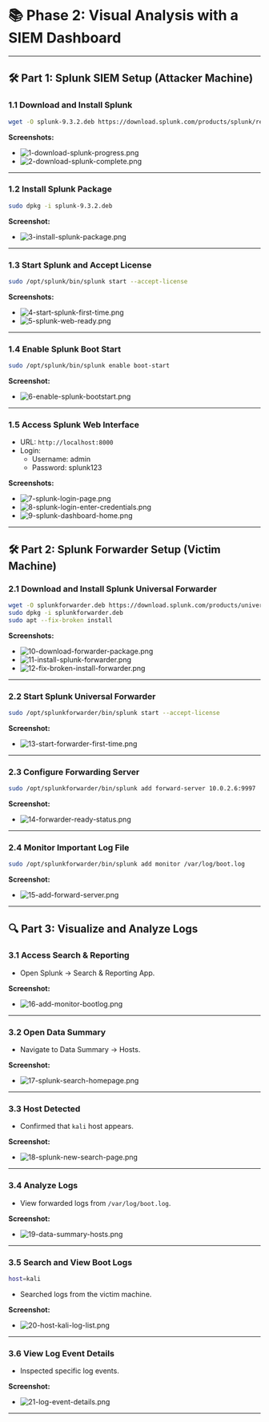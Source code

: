 
# 📚 Phase 2: Visual Analysis with a SIEM Dashboard

---

## 🛠️ Part 1: Splunk SIEM Setup (Attacker Machine)

### 1.1 Download and Install Splunk

```bash
wget -O splunk-9.3.2.deb https://download.splunk.com/products/splunk/releases/9.3.2/linux/splunk-9.3.2-d8bb32809498-linux-2.6-amd64.deb
```

**Screenshots:**
- ![1-download-splunk-progress.png](./screenshots/1-download-splunk-progress.png)
- ![2-download-splunk-complete.png](./screenshots/2-download-splunk-complete.png)

---

### 1.2 Install Splunk Package

```bash
sudo dpkg -i splunk-9.3.2.deb
```

**Screenshot:**
- ![3-install-splunk-package.png](./screenshots/3-install-splunk-package.png)

---

### 1.3 Start Splunk and Accept License

```bash
sudo /opt/splunk/bin/splunk start --accept-license
```

**Screenshots:**
- ![4-start-splunk-first-time.png](./screenshots/4-start-splunk-first-time.png)
- ![5-splunk-web-ready.png](./screenshots/5-splunk-web-ready.png)

---

### 1.4 Enable Splunk Boot Start

```bash
sudo /opt/splunk/bin/splunk enable boot-start
```

**Screenshot:**
- ![6-enable-splunk-bootstart.png](./screenshots/6-enable-splunk-bootstart.png)

---

### 1.5 Access Splunk Web Interface

- URL: `http://localhost:8000`
- Login:
  - Username: admin
  - Password: splunk123

**Screenshots:**
- ![7-splunk-login-page.png](./screenshots/7-splunk-login-page.png)
- ![8-splunk-login-enter-credentials.png](./screenshots/8-splunk-login-enter-credentials.png)
- ![9-splunk-dashboard-home.png](./screenshots/9-splunk-dashboard-home.png)

---

## 🛠️ Part 2: Splunk Forwarder Setup (Victim Machine)

### 2.1 Download and Install Splunk Universal Forwarder

```bash
wget -O splunkforwarder.deb https://download.splunk.com/products/universalforwarder/releases/9.4.1/linux/splunkforwarder-9.4.1-e3bdab203ac8-linux-arm64.deb
sudo dpkg -i splunkforwarder.deb
sudo apt --fix-broken install
```

**Screenshots:**
- ![10-download-forwarder-package.png](./screenshots/10-download-forwarder-package.png)
- ![11-install-splunk-forwarder.png](./screenshots/11-install-splunk-forwarder.png)
- ![12-fix-broken-install-forwarder.png](./screenshots/12-fix-broken-install-forwarder.png)

---

### 2.2 Start Splunk Universal Forwarder

```bash
sudo /opt/splunkforwarder/bin/splunk start --accept-license
```

**Screenshot:**
- ![13-start-forwarder-first-time.png](./screenshots/13-start-forwarder-first-time.png)

---

### 2.3 Configure Forwarding Server

```bash
sudo /opt/splunkforwarder/bin/splunk add forward-server 10.0.2.6:9997
```

**Screenshot:**
- ![14-forwarder-ready-status.png](./screenshots/14-forwarder-ready-status.png)

---

### 2.4 Monitor Important Log File

```bash
sudo /opt/splunkforwarder/bin/splunk add monitor /var/log/boot.log
```

**Screenshot:**
- ![15-add-forward-server.png](./screenshots/15-add-forward-server.png)

---

## 🔍 Part 3: Visualize and Analyze Logs

### 3.1 Access Search & Reporting

- Open Splunk → Search & Reporting App.

**Screenshot:**
- ![16-add-monitor-bootlog.png](./screenshots/16-add-monitor-bootlog.png)

---

### 3.2 Open Data Summary

- Navigate to Data Summary → Hosts.

**Screenshot:**
- ![17-splunk-search-homepage.png](./screenshots/17-splunk-search-homepage.png)

---

### 3.3 Host Detected

- Confirmed that `kali` host appears.

**Screenshot:**
- ![18-splunk-new-search-page.png](./screenshots/18-splunk-new-search-page.png)

---

### 3.4 Analyze Logs

- View forwarded logs from `/var/log/boot.log`.

**Screenshot:**
- ![19-data-summary-hosts.png](./screenshots/19-data-summary-hosts.png)

---

### 3.5 Search and View Boot Logs

```bash
host=kali
```

- Searched logs from the victim machine.

**Screenshot:**
- ![20-host-kali-log-list.png](./screenshots/20-host-kali-log-list.png)

---

### 3.6 View Log Event Details

- Inspected specific log events.

**Screenshot:**
- ![21-log-event-details.png](./screenshots/21-log-event-details.png)

---
